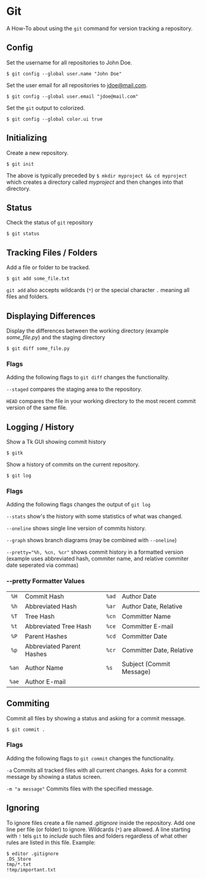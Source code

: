 # Git

A How-To about using the `git` command for version tracking a repository.

## Config


Set the username for all repositories to John Doe.

	$ git config --global user.name "John Doe"

Set the user email for all repositories to jdoe@mail.com.


	$ git config --global user.email "jdoe@mail.com"

Set the `git` output to colorized.

	$ git config --global color.ui true

## Initializing

Create a new repository.

    $ git init
    
The above is typically preceded by `$ mkdir myproject && cd myproject` which creates a directory called *myproject* and then changes into that directory.

## Status

Check the status of `git` repository

	$ git status

## Tracking Files / Folders

Add a file or folder to be tracked.

	$ git add some_file.txt

`git add` also accepts wildcards (`*`) or the special character `.` meaning all files and folders.

## Displaying Differences

Display the differences between the working directory (example *some_file.py*) and the staging directory 

	$ git diff some_file.py
	
### Flags

Adding the following flags to `git diff` changes the functionality.

`--staged` compares the staging area to the repository.

`HEAD`  compares the file in your working directory to the most recent commit version of the same file.
	
## Logging / History

Show a Tk GUI showing commit history

	$ gitk
	
Show a history of commits on the current repository.

	$ git log
	
### Flags

Adding the following flags changes the output of `git log`

`--stats` show's the history with some statistics of what was changed.

`--oneline` shows single line version of commits history.

`--graph` shows branch diagrams (may be combined with `--oneline`)

`--pretty="%h, %cn, %cr"` shows commit history in a formatted version (example uses abbreviated hash, commiter name, and relative commiter date seperated via commas)

### --pretty Formatter Values
| | | | |
|:----:|:-------------------------|:------|:-------------------------|
| `%H` | Commit Hash              | `%ad` | Author Date              |
| `%h` | Abbreviated Hash         | `%ar` | Author Date, Relative    |
| `%T` | Tree Hash                | `%cn` | Committer Name           |
| `%t` | Abbreviated Tree Hash    | `%ce` | Committer E-mail         |
| `%P` | Parent Hashes            | `%cd` | Committer Date           |
| `%p` | Abbreviated Parent Hashes| `%cr` | Committer Date, Relative |
| `%an`| Author Name              | `%s`  | Subject (Commit Message) |
| `%ae`| Author E-mail            |

## Commiting

Commit all files by showing a status and asking for a commit message.

	$ git commit .

### Flags

Adding the following flags to `git commit` changes the functionality.

`-a` Commits all tracked files with all current changes. Asks for a commit message by showing a status screen.

`-m "a message"` Commits files with the specified message.
  
## Ignoring

To ignore files create a file named *.gitignore* inside the repository. Add one line per file (or folder) to ignore. Wildcards (`*`) are allowed. A line starting with `!` tels `git` to *include* such files and folders regardless of what other rules are listed in this file. Example:

	$ editor .gitignore
	.DS_Store
	tmp/*.txt
	!tmp/important.txt
  